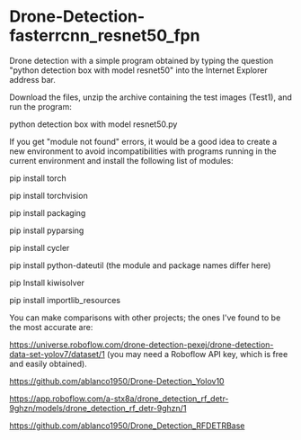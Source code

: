# Drone-Detection-fasterrcnn_resnet50_fpn

Drone detection with a simple program obtained by typing the question "python detection box with model resnet50" into the Internet Explorer address bar.

Download the files, unzip the archive containing the test images (Test1), and run the program:

python detection box with model resnet50.py

If you get "module not found" errors, it would be a good idea to create a new environment to avoid incompatibilities with programs running in the current environment and install the following list of modules:

pip install torch

pip install torchvision

pip install packaging

pip install pyparsing

pip install cycler

pip install python-dateutil (the module and package names differ here)

pip Install kiwisolver

pip install importlib_resources

You can make comparisons with other projects; the ones I've found to be the most accurate are:

https://universe.roboflow.com/drone-detection-pexej/drone-detection-data-set-yolov7/dataset/1 (you may need a Roboflow API key, which is free and easily obtained).

https://github.com/ablanco1950/Drone-Detection_Yolov10

https://app.roboflow.com/a-stx8a/drone_detection_rf_detr-9ghzn/models/drone_detection_rf_detr-9ghzn/1

https://github.com/ablanco1950/Drone_Detection_RFDETRBase
